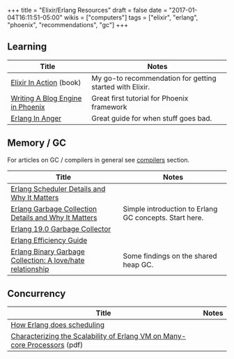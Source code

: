 +++
title = "Elixir/Erlang Resources"
draft = false
date = "2017-01-04T16:11:51-05:00"
wikis = ["computers"]
tags = ["elixir", "erlang", "phoenix", "recommendations", "gc"]
+++

## Learning

| Title                                    | Notes  |
|------------------------------------------|--------|
| [Elixir In Action]( http://a.co/hjRDstC) (book) | My go-to recommendation for getting started with Elixir. |
| [Writing A Blog Engine in Phoenix](https://medium.com/@diamondgfx/introduction-fe138ac6079d) | Great first tutorial for Phoenix framework |
| [Erlang In Anger](https://www.erlang-in-anger.com/) | Great guide for when stuff goes bad. |

## Memory / GC

For articles on GC / compilers in general see [compilers](/wiki-main/computers/compilers) section.

| Title | Notes  |
|-------|--------|
| [Erlang Scheduler Details and Why It Matters](https://hamidreza-s.github.io/erlang/scheduling/real-time/preemptive/migration/2016/02/09/erlang-scheduler-details.html) | |
| [Erlang Garbage Collection Details and Why It Matters](https://hamidreza-s.github.io/erlang%20garbage%20collection%20memory%20layout%20soft%20realtime/2015/08/24/erlang-garbage-collection-details-and-why-it-matters.html) | Simple introduction to Erlang GC concepts. Start here. |
| [Erlang 19.0 Garbage Collector](https://www.erlang-solutions.com/blog/erlang-19-0-garbage-collector.html) | |
| [Erlang Efficiency Guide](http://erlang.org/doc/efficiency\_guide/introduction.html) | |
| [Erlang Binary Garbage Collection: A love/hate relationship](http://blog.bugsense.com/post/74179424069/erlang-binary-garbage-collection-a-lovehate) | Some findings on the shared heap GC. |

## Concurrency

| Title | Notes  |
|-------|--------|
|[How Erlang does scheduling](http://jlouisramblings.blogspot.ca/2013/01/how-erlang-does-scheduling.html?m=1) | |
|[Characterizing the Scalability of Erlang VM on Many-core Processors](http://kth.diva-portal.org/smash/record.jsf?searchId=2&pid=diva2%3A392243&dswid=-8162) (pdf) | |
